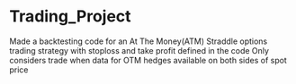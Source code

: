 # Trading_Project
Made a backtesting code for an At The Money(ATM) Straddle options trading strategy with stoploss and take profit defined in the code
Only considers trade when data for OTM hedges available on both sides of spot price
